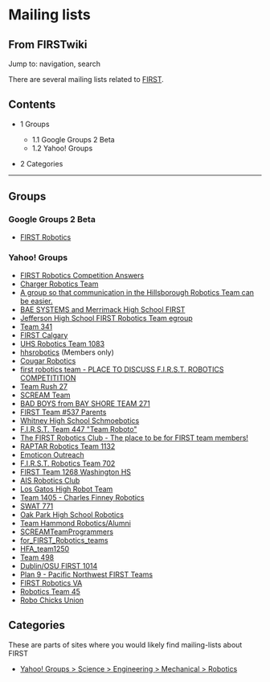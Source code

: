 # Mailing lists

## From FIRSTwiki

Jump to: navigation, search

There are several mailing lists related to [FIRST](first).

## Contents

- 1 Groups

  - 1.1 Google Groups 2 Beta
  - 1.2 Yahoo! Groups

- 2 Categories

--------------------------------------------------------------------------------

## Groups

### Google Groups 2 Beta

- [FIRST Robotics](http://groups-beta.google.com/group/FIRST-Robotics "http://groups-beta.google.com/group/FIRST-Robotics")

### Yahoo! Groups

- [FIRST Robotics Competition Answers](http://groups.yahoo.com/group/FRCtech2002/ "http://groups.yahoo.com/group/FRCtech2002/")
- [Charger Robotics Team](http://groups.yahoo.com/group/Team537/ "http://groups.yahoo.com/group/Team537/")
- [A group so that communication in the Hillsborough Robotics Team can be easier.](http://groups.yahoo.com/group/roboraiders/ "http://groups.yahoo.com/group/roboraiders/")
- [BAE SYSTEMS and Merrimack High School FIRST](http://groups.yahoo.com/group/mhsfirst/ "http://groups.yahoo.com/group/mhsfirst/")
- [Jefferson High School FIRST Robotics Team egroup](http://groups.yahoo.com/group/jhsrobotics/ "http://groups.yahoo.com/group/jhsrobotics/")
- [Team 341](http://groups.yahoo.com/group/team341/ "http://groups.yahoo.com/group/team341/")
- [FIRST Calgary](http://groups.yahoo.com/group/FIRSTCALGARY/ "http://groups.yahoo.com/group/FIRSTCALGARY/")
- [UHS Robotics Team 1083](http://groups.yahoo.com/group/uhsrobotics1083/ "http://groups.yahoo.com/group/uhsrobotics1083/")
- [hhsrobotics](http://groups.yahoo.com/group/hhsrobotics/ "http://groups.yahoo.com/group/hhsrobotics/") (Members only)
- [Cougar Robotics](http://groups.yahoo.com/group/cougarrobotics/ "http://groups.yahoo.com/group/cougarrobotics/")
- [first robotics team - PLACE TO DISCUSS F.I.R.S.T. ROBOTICS COMPETITITION](http://groups.yahoo.com/group/firstroboticsteam/ "http://groups.yahoo.com/group/firstroboticsteam/")
- [Team Rush 27](http://groups.yahoo.com/group/Rush27/ "http://groups.yahoo.com/group/Rush27/")
- [SCREAM Team](http://groups.yahoo.com/group/FordSCREAMteam/ "http://groups.yahoo.com/group/FordSCREAMteam/")
- [BAD BOYS from BAY SHORE TEAM 271](http://groups.yahoo.com/group/badboyst271/ "http://groups.yahoo.com/group/badboyst271/")
- [FIRST Team #537 Parents](http://groups.yahoo.com/group/Team537Parents/ "http://groups.yahoo.com/group/Team537Parents/")
- [Whitney High School Schmoebotics](http://groups.yahoo.com/group/schmoebotics/ "http://groups.yahoo.com/group/schmoebotics/")
- [F.I.R.S.T. Team 447 "Team Roboto"](http://groups.yahoo.com/group/roboto447/ "http://groups.yahoo.com/group/roboto447/")
- [The FIRST Robotics Club - The place to be for FIRST team members!](http://groups.yahoo.com/group/thefirstroboticsclub/ "http://groups.yahoo.com/group/thefirstroboticsclub/")
- [RAPTAR Robotics Team 1132](http://groups.yahoo.com/group/teamraptar/ "http://groups.yahoo.com/group/teamraptar/")
- [Emoticon Outreach](http://groups.yahoo.com/group/emoticon-outreach/ "http://groups.yahoo.com/group/emoticon-outreach/")
- [F.I.R.S.T. Robotics Team 702](http://groups.yahoo.com/group/BagelBytes/ "http://groups.yahoo.com/group/BagelBytes/")
- [FIRST Team 1268 Washington HS](http://groups.yahoo.com/group/Team1268/ "http://groups.yahoo.com/group/Team1268/")
- [AIS Robotics Club](http://groups.yahoo.com/group/AISRoboticsClub/ "http://groups.yahoo.com/group/AISRoboticsClub/")
- [Los Gatos High Robot Team](http://groups.yahoo.com/group/lghsrobot/ "http://groups.yahoo.com/group/lghsrobot/")
- [Team 1405 - Charles Finney Robotics](http://groups.yahoo.com/group/team1405/ "http://groups.yahoo.com/group/team1405/")
- [SWAT 771](http://groups.yahoo.com/group/SWAT_robotics/ "http://groups.yahoo.com/group/SWAT_robotics/")
- [Oak Park High School Robotics](http://groups.yahoo.com/group/oakparkrobotics/ "http://groups.yahoo.com/group/oakparkrobotics/")
- [Team Hammond Robotics/Alumni](http://groups.yahoo.com/group/hammondgeeks/ "http://groups.yahoo.com/group/hammondgeeks/")
- [SCREAMTeamProgrammers](http://groups.yahoo.com/group/1037Programmers/ "http://groups.yahoo.com/group/1037Programmers/")
- [for_FIRST_Robotics_teams](http://groups.yahoo.com/group/first_robotics_teams_group/ "http://groups.yahoo.com/group/first_robotics_teams_group/")
- [HFA_team1250](http://groups.yahoo.com/group/team1250/ "http://groups.yahoo.com/group/team1250/")
- [Team 498](http://groups.yahoo.com/group/cactusrobotics/ "http://groups.yahoo.com/group/cactusrobotics/")
- [Dublin/OSU FIRST 1014](http://groups.yahoo.com/group/FIRST1014/ "http://groups.yahoo.com/group/FIRST1014/")
- [Plan 9 - Pacific Northwest FIRST Teams](http://groups.yahoo.com/group/plan9_first/ "http://groups.yahoo.com/group/plan9_first/")
- [FIRST Robotics VA](http://groups.yahoo.com/group/firstroboticsva/ "http://groups.yahoo.com/group/firstroboticsva/")
- [Robotics Team 45](http://groups.yahoo.com/group/technokats/ "http://groups.yahoo.com/group/technokats/")
- [Robo Chicks Union](http://groups.yahoo.com/group/FIRSTRCU/ "http://groups.yahoo.com/group/FIRSTRCU/")

## Categories

These are parts of sites where you would likely find mailing-lists about FIRST

- [Yahoo! Groups > Science > Engineering > Mechanical > Robotics](http://dir.groups.yahoo.com/dir/Science/Engineering/Mechanical/Robotics "http://dir.groups.yahoo.com/dir/Science/Engineering/Mechanical/Robotics")
